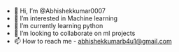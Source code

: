 - 👋 Hi, I’m @Abhishekkumar0007
- 👀 I’m interested in Machine learning
- 🌱 I’m currently learning python
- 💞️ I’m looking to collaborate on ml projects
- 📫 How to reach me - abhishekkumarb4u1@gmail.com

<!---
Abhishekkumar0007/Abhishekkumar0007 is a ✨ special ✨ repository because its `README.md` (this file) appears on your GitHub profile.
You can click the Preview link to take a look at your changes.
--->
